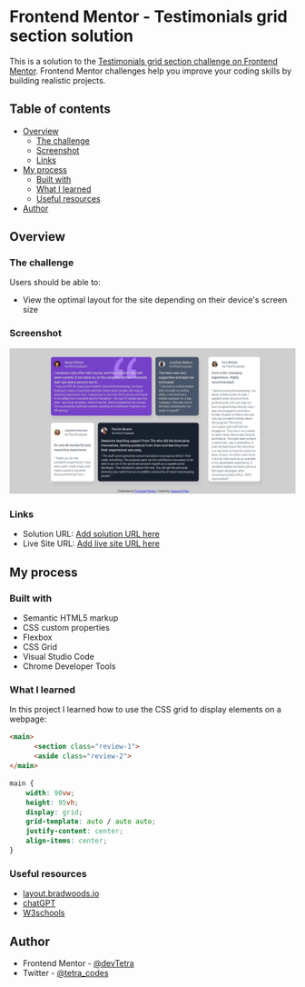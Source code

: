 # Frontend Mentor - Testimonials grid section solution

This is a solution to the [Testimonials grid section challenge on Frontend Mentor](https://www.frontendmentor.io/challenges/testimonials-grid-section-Nnw6J7Un7). Frontend Mentor challenges help you improve your coding skills by building realistic projects. 

## Table of contents

- [Overview](#overview)
  - [The challenge](#the-challenge)
  - [Screenshot](#screenshot)
  - [Links](#links)
- [My process](#my-process)
  - [Built with](#built-with)
  - [What I learned](#what-i-learned)
  - [Useful resources](#useful-resources)
- [Author](#author)

## Overview

### The challenge

Users should be able to:

- View the optimal layout for the site depending on their device's screen size

### Screenshot

![](./screenshot.png)

### Links

- Solution URL: [Add solution URL here](https://your-solution-url.com)
- Live Site URL: [Add live site URL here](https://your-live-site-url.com)

## My process

### Built with

- Semantic HTML5 markup
- CSS custom properties
- Flexbox
- CSS Grid
- Visual Studio Code
- Chrome Developer Tools


### What I learned

  In this project I learned how to use the CSS grid to display elements on a webpage: 

```html
<main>
      <section class="review-1">
      <aside class="review-2">
</main>        
```

```css
main {
    width: 90vw;
    height: 95vh;
    display: grid;
    grid-template: auto / auto auto;
    justify-content: center;
    align-items: center;
}
```

### Useful resources
- [layout.bradwoods.io](https://www.layout.bradwoods.io)
- [chatGPT](https://www.chatopenai.com)
- [W3schools](https://www.w3schools.com)

## Author

- Frontend Mentor - [@devTetra](https://www.frontendmentor.io/profile/devTetra)
- Twitter - [@tetra_codes](https://twitter.com/tetra_codes)
